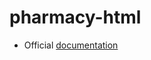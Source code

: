 # pharmacy-html

- Official [documentation](https://medics.themechampion.com/html/document/index.html)